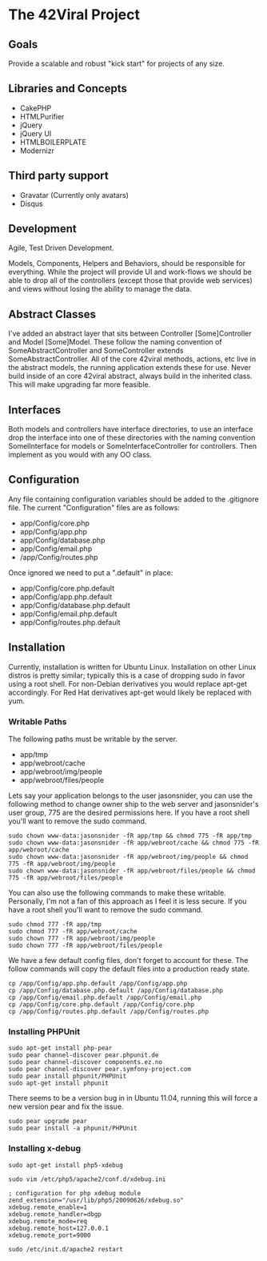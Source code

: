 # The 42Viral Project

## Goals

Provide a scalable and robust "kick start" for projects of any size.

## Libraries and Concepts

* CakePHP
* HTMLPurifier
* jQuery
* jQuery UI
* HTMLBOILERPLATE
* Modernizr

## Third party support

* Gravatar (Currently only avatars)
* Disqus

## Development

Agile, Test Driven Development.

Models, Components, Helpers and Behaviors, should be responsible for everything. While the project will provide UI and 
work-flows we should be able to drop all of the controllers (except those that provide web services) and views without 
losing the ability to manage the data.

## Abstract Classes

I've added an abstract layer that sits between Controller [Some]Controller and Model [Some]Model. These follow the 
naming convention of SomeAbstractController and SomeController extends SomeAbstractController. All of the core 42viral
methods, actions, etc live in the abstract models, the running application extends these for use. Never build inside 
of an core 42viral abstract, always build in the inherited class. This will make upgrading far more feasible.

## Interfaces

Both models and controllers have interface directories, to use an interface drop the interface into one of these 
directories with the naming convention SomelInterface for models or SomeInterfaceController for controllers. Then
implement as you would with any OO class. 

##  Configuration  

Any file containing configuration variables should be added to the .gitignore file. The current "Configuration" files 
are as follows:

* app/Config/core.php
* app/Config/app.php
* app/Config/database.php
* app/Config/email.php
* /app/Config/routes.php

Once ignored we need to put a ".default" in place:

* app/Config/core.php.default
* app/Config/app.php.default
* app/Config/database.php.default
* app/Config/email.php.default
* app/Config/routes.php.default

## Installation

Currently, installation is written for Ubuntu Linux. Installation on other Linux distros is pretty similar; typically 
this is a case of dropping sudo in favor using a root shell. For non-Debian derivatives you would replace apt-get 
accordingly. For Red Hat derivatives apt-get would likely be replaced with yum.

### Writable Paths

The following paths must be writable by the server.

* app/tmp
* app/webroot/cache
* app/webroot/img/people
* app/webroot/files/people

Lets say your application belongs to the user jasonsnider, you can use the following method to change owner ship to 
the web server and jasonsnider's user group, 775 are the desired permissions here. If you have a root shell you'll
want to remove the sudo command.

    sudo chown www-data:jasonsnider -fR app/tmp && chmod 775 -fR app/tmp 
    sudo chown www-data:jasonsnider -fR app/webroot/cache && chmod 775 -fR app/webroot/cache
    sudo chown www-data:jasonsnider -fR app/webroot/img/people && chmod 775 -fR app/webroot/img/people
    sudo chown www-data:jasonsnider -fR app/webroot/files/people && chmod 775 -fR app/webroot/files/people 

You can also use the following commands to make these writable. Personally, I'm not a fan of this approach as I feel it
is less secure. If you have a root shell you'll want to remove the sudo command.

    sudo chmod 777 -fR app/tmp 
    sudo chmod 777 -fR app/webroot/cache
    sudo chown 777 -fR app/webroot/img/people
    sudo chown 777 -fR app/webroot/files/people 

We have a few default config files, don't forget to account for these. The follow commands will copy the default files 
into a production ready state.

    cp /app/Config/app.php.default /app/Config/app.php
    cp /app/Config/database.php.default /app/Config/database.php
    cp /app/Config/email.php.default /app/Config/email.php
    cp /app/Config/core.php.default /app/Config/core.php
    cp /app/Config/routes.php.default /app/Config/routes.php

### Installing PHPUnit

    sudo apt-get install php-pear
    sudo pear channel-discover pear.phpunit.de
    sudo pear channel-discover components.ez.no
    sudo pear channel-discover pear.symfony-project.com
    sudo pear install phpunit/PHPUnit
    sudo apt-get install phpunit

There seems to be a version bug in in Ubuntu 11.04, running this will force a new
version pear and fix the issue.

    sudo pear upgrade pear
    sudo pear install -a phpunit/PHPUnit

### Installing x-debug

    sudo apt-get install php5-xdebug

    sudo vim /etc/php5/apache2/conf.d/xdebug.ini

    ; configuration for php xdebug module
    zend_extension="/usr/lib/php5/20090626/xdebug.so"
    xdebug.remote_enable=1
    xdebug.remote_handler=dbgp
    xdebug.remote_mode=req
    xdebug.remote_host=127.0.0.1
    xdebug.remote_port=9000

    sudo /etc/init.d/apache2 restart

